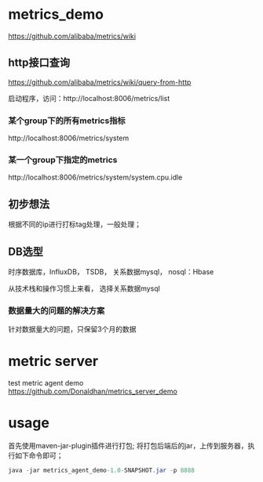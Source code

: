 # metrics_demo
https://github.com/alibaba/metrics/wiki



## http接口查询
https://github.com/alibaba/metrics/wiki/query-from-http


启动程序，访问：http://localhost:8006/metrics/list

### 某个group下的所有metrics指标

http://localhost:8006/metrics/system

### 某一个group下指定的metrics   

http://localhost:8006/metrics/system/system.cpu.idle

## 初步想法
根据不同的ip进行打标tag处理，一般处理；

## DB选型

时序数据库，InfluxDB， TSDB， 关系数据mysql， nosql：Hbase

从技术栈和操作习惯上来看， 选择关系数据mysql


### 数据量大的问题的解决方案
针对数据量大的问题，只保留3个月的数据

# metric server
test metric agent demo  
https://github.com/Donaldhan/metrics_server_demo

# usage
首先使用maven-jar-plugin插件进行打包;
将打包后端后的jar，上传到服务器，执行如下命令即可；

```java
java -jar metrics_agent_demo-1.0-SNAPSHOT.jar -p 8888
```

